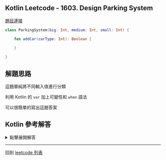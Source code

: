## Kotlin Leetcode - 1603. Design Parking System

[題目連接](https://leetcode.com/problems/design-parking-system/)

```kotlin
class ParkingSystem(big: Int, medium: Int, small: Int) {

    fun addCar(carType: Int): Boolean {
        
    }

}
```

## 解題思路

這題單純將不同輸入值進行分類

利用 Kotlin 的 `var` 加上可變性和 `when` 語法

可以很簡單的寫出這題答案

## Kotlin 參考解答

<details>
  <summary markdown='span'>點擊展開解答</summary>

```kotlin
class ParkingSystem(var big: Int, var medium: Int, var small: Int) {
    fun addCar(carType: Int): Boolean = when (carType) {
        1 -> big-- > 0
        2 -> medium-- > 0
        3 -> small-- > 0
        else -> false
    }
}
```

</details>

------

回到 [leetcode 列表](index.md)

